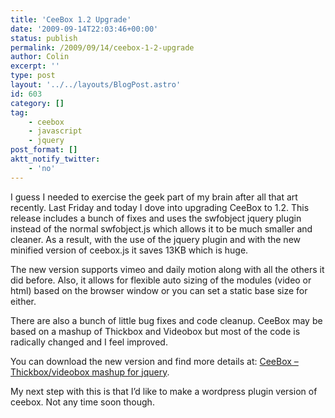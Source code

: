 ```yaml
---
title: 'CeeBox 1.2 Upgrade'
date: '2009-09-14T22:03:46+00:00'
status: publish
permalink: /2009/09/14/ceebox-1-2-upgrade
author: Colin
excerpt: ''
type: post
layout: '../../layouts/BlogPost.astro'
id: 603
category: []
tag:
    - ceebox
    - javascript
    - jquery
post_format: []
aktt_notify_twitter:
    - 'no'
---
```

I guess I needed to exercise the geek part of my brain after all that art recently. Last Friday and today I dove into upgrading CeeBox to 1.2. This release includes a bunch of fixes and uses the swfobject jquery plugin instead of the normal swfobject.js which allows it to be much smaller and cleaner. As a result, with the use of the jquery plugin and with the new minified version of ceebox.js it saves 13KB which is huge.

The new version supports vimeo and daily motion along with all the others it did before. Also, it allows for flexible auto sizing of the modules (video or html) based on the browser window or you can set a static base size for either.

There are also a bunch of little bug fixes and code cleanup. CeeBox may be based on a mashup of Thickbox and Videobox but most of the code is radically changed and I feel improved.

You can download the new version and find more details at: [CeeBox – Thickbox/videobox mashup for jquery](https://catcubed.com/2008/12/23/ceebox-a-thickboxvideobox-mashup/).

My next step with this is that I’d like to make a wordpress plugin version of ceebox. Not any time soon though.